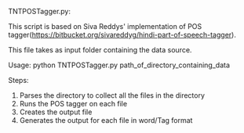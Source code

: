 TNTPOSTagger.py:

This script is based on Siva Reddys' implementation of POS tagger(https://bitbucket.org/sivareddyg/hindi-part-of-speech-tagger).

This file takes as input folder containing the data source.

Usage: python TNTPOSTagger.py path_of_directory_containing_data

Steps:
1) Parses the directory to collect all the files in the directory
2) Runs the POS tagger on each file
3) Creates the output file 
4) Generates the output for each file in word/Tag format

